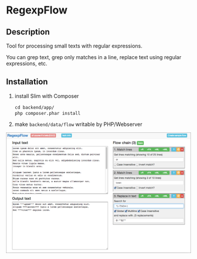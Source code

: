# RegexpFlow

## Description

Tool for processing small texts with regular expressions.

You can grep text, grep only matches in a line, replace text using regular expressions, etc.


## Installation

1. install Slim with Composer
    ```
    cd backend/app/
    php composer.phar install
    ```

2. make `backend/data/flow` writable by PHP/Webserver

![Main screen](docs/main_screen.png)
